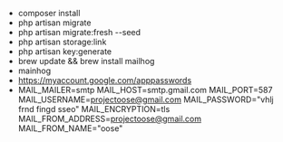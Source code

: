 - composer install
- php artisan migrate
- php artisan migrate:fresh --seed
- php artisan storage:link 
- php artisan key:generate      
- brew update && brew install mailhog
- mainhog
- https://myaccount.google.com/apppasswords
- MAIL_MAILER=smtp
MAIL_HOST=smtp.gmail.com
MAIL_PORT=587
MAIL_USERNAME=projectoose@gmail.com
MAIL_PASSWORD="vhlj frnd fingd sseo"
MAIL_ENCRYPTION=tls
MAIL_FROM_ADDRESS=projectoose@gmail.com
MAIL_FROM_NAME="oose"
